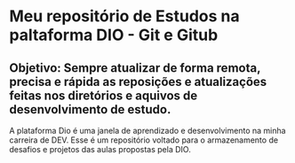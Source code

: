 # Meu repositório de Estudos na paltaforma DIO - Git e Gitub

## Objetivo: Sempre atualizar de forma remota, precisa e rápida as reposições e atualizações feitas nos diretórios e aquivos de desenvolvimento de estudo. 
A plataforma Dio é uma janela de aprendizado e desenvolvimento na minha carreira de DEV.
Esse é um repositório voltado para o armazenamento de desafios e projetos das aulas propostas pela DIO.